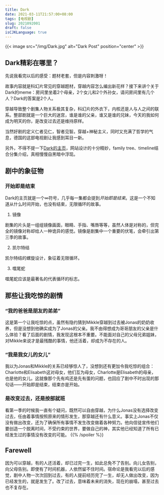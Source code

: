 ```yaml
---
title: Dark
date: 2021-03-11T21:57:00+08:00
tags: [电视剧]
slug: 2021092001
draft: false
isCJKLanguage: true
---
```

{{< image src="/img/Dark.jpg" alt="Dark Post" position="center" >}}

## Dark精彩在哪里？

先说我看完以后的感受：题材老套，但是内容刺激呀！

故事内容就是科幻片常见的穿越题材，穿越内容怎么编出新花样？接下来讲个关于Dark的meme：房间里坐着2个母亲，2个女儿和2个外孙女，请问房间里有几个人？Dark的答案是2个人。

穿越导致整个剧集人物关系极其复杂，科幻片的外衣下，内核还是人与人之间的联系。整部剧就是一个巨大的迷宫，谁是谁的父亲，谁又是谁的兄妹，今天的我如何成为明天的你，是改变过去还是维持原样。

当然好剧的定义仁者见仁，智者见智。穿越+神秘主义，同时又充满了哲学的气息，德国的这部电视剧让我感到耳目一新。

另外，不得不提一下[Dark的主页](https://dark.netflix.io/en)，网站设计的十分精妙，family tree、timeline结合分集介绍，真相慢慢自黑暗中浮现。

## 剧中的象征物

### 开始即是结束

Dark的主页就是一个∞符号，几乎每一集都会提到*开始即是结束*。这是一个不知道从什么时间开始，也没有结束，无限循环的故事。

1. 镜像

剧集的片头是一组组镜像画面，眼睛、手指、嘴唇等等，虽然人体是对称的，但完全的镜像对称却给人一种诡异的感觉。镜像是剧集中一个重要的伏笔，会牵引出第三季的故事。

2. 凯尔特结

凯尔特结的螺旋设计，象征着无限循环。

3. 噬尾蛇

噬尾蛇应该是最著名的代表循环的标志。

## 那些让我吃惊的剧情

### “我的爸爸是朋友的弟弟”

这是第一个让我吃惊的点，虽然有隐约猜到Mikkle穿越到过去被Jonas的奶奶收养，但是没想到他确实成为了Jonas的父亲。我不由得想成为哥哥朋友的父亲是什么体验？看了后面的剧情，我发现这根本不重要。不能面对自己的父母兄弟姐妹，对Mikkle来说才是最残酷的事情，他还活着，却成为不存在的人。

### “我是我女儿的女儿”

我以为Jonas和Mikkle的关系已经够惊人了，没想到还有更加令我吃惊的组合：Charlotte和Elisabeth这对母女，他们互为母女，Charlotte是Elisabeth的母亲，也是他的女儿。这就像那个先有鸡还是先有蛋的问题，也回应了剧中不时出现的那句话——开始即是结束，结束亦是开始。

### 是改变过去，还是按部就班

看第一季的时候我一直有个疑问，既然可以自由穿越，为什么Jonas没有选择改变过去，任由着事情按照原来的情形发生，那穿越还有什么意义。事实上Jonas不仅没有做出改变，还为了确保所有事情不发生改变做着各种努力。他向信徒宣传他们要创造一个脱离时间，不受约束的世界，要做自己的神，其实他已经知道了所有已经发生过的事情没有改变的可能。
{{% /spoiler %}}

## Farewell

因为可以穿越，有的人还活着，却已过完一生，如此总免不了告别。向儿女告别，向父母告别。即使有了时间机器，人依然留不住时间。宿命论是我看完以后的感觉，剧中人物一次次回到过去，有的人提前经历完了一生，却无人做出改变，因为已经发生的，就是发生了。改了过去，意味着未来的消失，现在的崩塌，甚至过去也不复存在。
